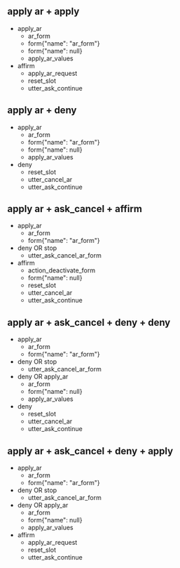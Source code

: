 ## apply ar + apply
* apply_ar
  - ar_form
  - form{"name": "ar_form"}
  - form{"name": null}
  - apply_ar_values
* affirm
  - apply_ar_request
  - reset_slot
  - utter_ask_continue

## apply ar + deny
* apply_ar
  - ar_form
  - form{"name": "ar_form"}
  - form{"name": null}
  - apply_ar_values
* deny
  - reset_slot
  - utter_cancel_ar
  - utter_ask_continue

## apply ar + ask_cancel + affirm
* apply_ar
  - ar_form
  - form{"name": "ar_form"}
* deny OR stop
  - utter_ask_cancel_ar_form
* affirm
  - action_deactivate_form
  - form{"name": null}
  - reset_slot
  - utter_cancel_ar
  - utter_ask_continue

## apply ar + ask_cancel + deny + deny
* apply_ar
  - ar_form
  - form{"name": "ar_form"}
* deny OR stop
  - utter_ask_cancel_ar_form
* deny OR apply_ar
  - ar_form
  - form{"name": null}
  - apply_ar_values
* deny
  - reset_slot
  - utter_cancel_ar
  - utter_ask_continue

## apply ar + ask_cancel + deny + apply
* apply_ar
  - ar_form
  - form{"name": "ar_form"}
* deny OR stop
  - utter_ask_cancel_ar_form
* deny OR apply_ar
  - ar_form
  - form{"name": null}
  - apply_ar_values
* affirm
  - apply_ar_request
  - reset_slot
  - utter_ask_continue

<!-- ## apply ar + interrupt_chitchat + deny
* apply_ar
  - ar_form
  - form{"name": "ar_form"}
* ask_weather OR ask_builder OR ask_howdoing OR ask_whoisit OR ask_isbot OR ask_howold OR ask_languagesbot OR ask_wherefrom OR ask_whoami OR slang OR telljoke OR ask_whatismyname OR ask_howbuilt OR ask_whatspossible OR out_of_scope
  - action_chitchat
  - utter_ask_continue_ar_form
* deny
  - action_deactivate_form
  - form{"name": null}
  - reset_slot
  - utter_cancel_ar
  - utter_ask_continue

## apply ar + interrupt_chitchat + affirm + deny
* apply_ar
  - ar_form
  - form{"name": "ar_form"}
* ask_weather OR ask_builder OR ask_howdoing OR ask_whoisit OR ask_isbot OR ask_howold OR ask_languagesbot OR ask_wherefrom OR ask_whoami OR slang OR telljoke OR ask_whatismyname OR ask_howbuilt OR ask_whatspossible OR out_of_scope
  - action_chitchat
  - utter_ask_continue_ar_form
* affirm OR apply_ar
  - ar_form
  - form{"name": null}
  - apply_ar_values
  - utter_ar_details
* deny
  - reset_slot
  - utter_cancel_ar
  - utter_ask_continue

## apply ar + interrupt_chitchat + affirm + apply
* apply_ar
  - ar_form
  - form{"name": "ar_form"}
* ask_weather OR ask_builder OR ask_howdoing OR ask_whoisit OR ask_isbot OR ask_howold OR ask_languagesbot OR ask_wherefrom OR ask_whoami OR slang OR telljoke OR ask_whatismyname OR ask_howbuilt OR ask_whatspossible OR out_of_scope
  - action_chitchat
  - utter_ask_continue_ar_form
* affirm OR apply_ar
  - ar_form
  - form{"name": null}
  - apply_ar_values
  - utter_ar_details
* affirm
  - apply_ar_request
  - reset_slot
  - utter_ask_continue

## apply ar + ask_cancel + chitchat + deny
* apply_ar
  - ar_form
  - form{"name": "ar_form"}
* deny OR stop
  - utter_ask_cancel_ar_form
* ask_weather OR ask_builder OR ask_howdoing OR ask_whoisit OR ask_isbot OR ask_howold OR ask_languagesbot OR ask_wherefrom OR ask_whoami OR slang OR telljoke OR ask_whatismyname OR ask_howbuilt OR ask_whatspossible OR out_of_scope
  - action_chitchat
  - utter_ask_continue_ar_form
* deny
  - action_deactivate_form
  - form{"name": null}
  - reset_slot
  - utter_cancel_ar
  - utter_ask_continue

## apply ar + ask_cancel + chitchat + affirm + deny
* apply_ar
  - ar_form
  - form{"name": "ar_form"}
* deny OR stop
  - utter_ask_cancel_ar_form
* ask_weather OR ask_builder OR ask_howdoing OR ask_whoisit OR ask_isbot OR ask_howold OR ask_languagesbot OR ask_wherefrom OR ask_whoami OR slang OR telljoke OR ask_whatismyname OR ask_howbuilt OR ask_whatspossible OR out_of_scope
  - action_chitchat
  - utter_ask_continue_ar_form
* affirm OR apply_ar
  - ar_form
  - form{"name": null}
  - apply_ar_values
  - utter_ar_details
* deny
  - reset_slot
  - utter_cancel_ar
  - utter_ask_continue

## apply ar + ask_cancel + chitchat + affirm + apply
* apply_ar
  - ar_form
  - form{"name": "ar_form"}
* deny OR stop
  - utter_ask_cancel_ar_form
* ask_weather OR ask_builder OR ask_howdoing OR ask_whoisit OR ask_isbot OR ask_howold OR ask_languagesbot OR ask_wherefrom OR ask_whoami OR slang OR telljoke OR ask_whatismyname OR ask_howbuilt OR ask_whatspossible OR out_of_scope
  - action_chitchat
  - utter_ask_continue_ar_form
* affirm OR apply_ar
  - ar_form
  - form{"name": null}
  - apply_ar_values
  - utter_ar_details
* affirm
  - apply_ar_request
  - reset_slot
  - utter_ask_continue

## apply ar + interrupt_chitchat + interrupt_chitchat + deny
* apply_ar
  - ar_form
  - form{"name": "ar_form"}
* ask_weather OR ask_builder OR ask_howdoing OR ask_whoisit OR ask_isbot OR ask_howold OR ask_languagesbot OR ask_wherefrom OR ask_whoami OR slang OR telljoke OR ask_whatismyname OR ask_howbuilt OR ask_whatspossible OR out_of_scope
  - action_chitchat
  - utter_ask_continue_ar_form
* ask_weather OR ask_builder OR ask_howdoing OR ask_whoisit OR ask_isbot OR ask_howold OR ask_languagesbot OR ask_wherefrom OR ask_whoami OR slang OR telljoke OR ask_whatismyname OR ask_howbuilt OR ask_whatspossible OR out_of_scope
  - action_chitchat
  - utter_ask_continue_ar_form
* deny
  - action_deactivate_form
  - form{"name": null}
  - reset_slot
  - utter_cancel_ar
  - utter_ask_continue

## apply ar + interrupt_chitchat + interrupt_chitchat + affirm + deny
* apply_ar
  - ar_form
  - form{"name": "ar_form"}
* ask_weather OR ask_builder OR ask_howdoing OR ask_whoisit OR ask_isbot OR ask_howold OR ask_languagesbot OR ask_wherefrom OR ask_whoami OR slang OR telljoke OR ask_whatismyname OR ask_howbuilt OR ask_whatspossible OR out_of_scope
  - action_chitchat
  - utter_ask_continue_ar_form
* ask_weather OR ask_builder OR ask_howdoing OR ask_whoisit OR ask_isbot OR ask_howold OR ask_languagesbot OR ask_wherefrom OR ask_whoami OR slang OR telljoke OR ask_whatismyname OR ask_howbuilt OR ask_whatspossible OR out_of_scope
  - action_chitchat
  - utter_ask_continue_ar_form
* affirm OR apply_ar
  - ar_form
  - form{"name": null}
  - apply_ar_values
  - utter_ar_details
* deny
  - reset_slot
  - utter_cancel_ar
  - utter_ask_continue

## apply ar + interrupt_chitchat + interrupt_chitchat + affirm + apply
* apply_ar
  - ar_form
  - form{"name": "ar_form"}
* ask_weather OR ask_builder OR ask_howdoing OR ask_whoisit OR ask_isbot OR ask_howold OR ask_languagesbot OR ask_wherefrom OR ask_whoami OR slang OR telljoke OR ask_whatismyname OR ask_howbuilt OR ask_whatspossible OR out_of_scope
  - action_chitchat
  - utter_ask_continue_ar_form
* ask_weather OR ask_builder OR ask_howdoing OR ask_whoisit OR ask_isbot OR ask_howold OR ask_languagesbot OR ask_wherefrom OR ask_whoami OR slang OR telljoke OR ask_whatismyname OR ask_howbuilt OR ask_whatspossible OR out_of_scope
  - action_chitchat
  - utter_ask_continue_ar_form
* affirm OR apply_ar
  - ar_form
  - form{"name": null}
  - apply_ar_values
  - utter_ar_details
* affirm
  - apply_ar_request
  - reset_slot
  - utter_ask_continue -->
